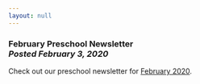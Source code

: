 ```yaml
---
layout: null
---
```


<h3 class="ui header">
  February Preschool Newsletter
  <div class="sub header">
    <i>Posted February 3, 2020</i>
  </div>
</h3>

Check out our preschool newsletter for
<a href="{{ site.baseurl }}/assets/newsletters/2019-2020/COH_February_2020_Newsletter.pdf">February 2020</a>.
